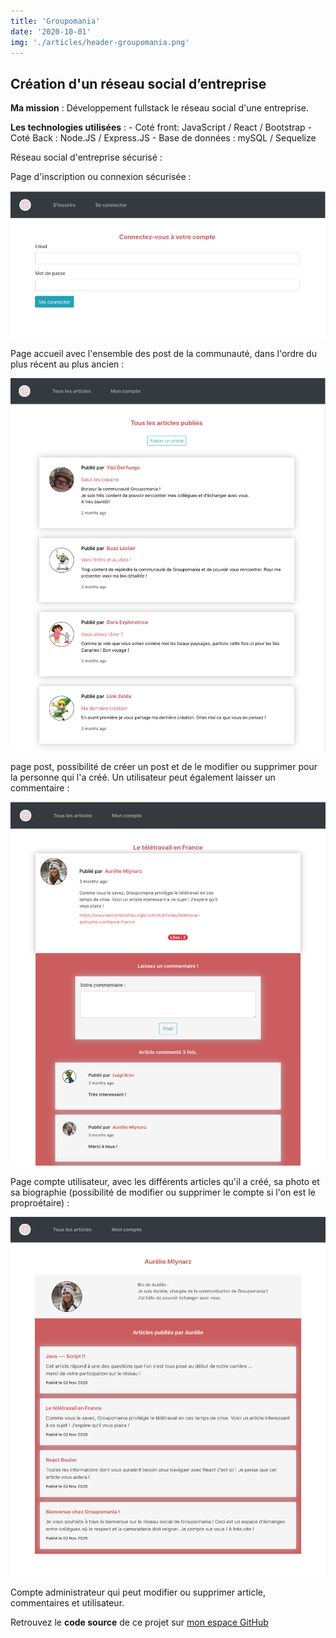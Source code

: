 ```yaml
---
title: 'Groupomania'
date: '2020-10-01'
img: './articles/header-groupomania.png'
---
```


## Création d'un réseau social d’entreprise

**Ma mission** : Développement fullstack le réseau social d'une entreprise.

**Les technologies utilisées** : 
    - Coté front: JavaScript / React / Bootstrap
    - Coté Back : Node.JS / Express.JS
    - Base de données : mySQL / Sequelize

Réseau social d'entreprise sécurisé : 

Page d'inscription ou connexion sécurisée : 

![login page](./img-groupomania/login-groupomania.png)

Page accueil avec l'ensemble des post de la communauté, dans l'ordre du plus récent au plus ancien :

![Page d'accueil](./img-groupomania/accueil-groupomania.png)

page post, possibilité de créer un post et de le modifier ou supprimer pour la personne qui l'a créé. Un utilisateur peut également laisser un commentaire :

![Page article](./img-groupomania/article-groupomania.png)

Page compte utilisateur, avec les différents articles qu'il a créé, sa photo et sa biographie (possibilité de modifier ou supprimer le compte si l'on est le proproétaire) :

![Page utilisateur](./img-groupomania/user-groupomania.png)

Compte administrateur qui peut modifier ou supprimer article, commentaires et utilisateur.

Retrouvez le **code source** de ce projet sur [mon espace GitHub](https://github.com/Lilimly/groupomania)